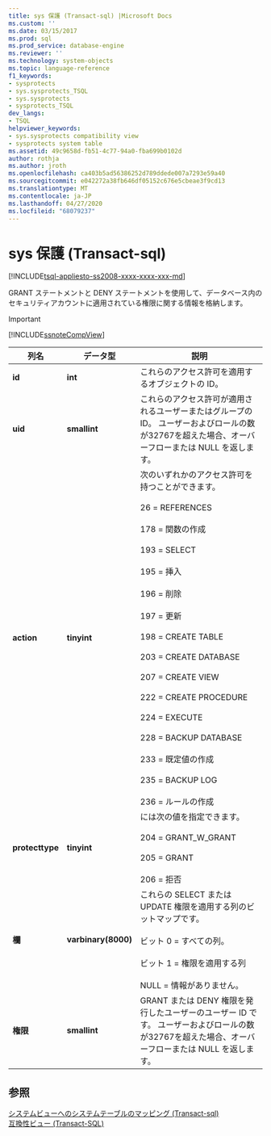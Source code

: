 ```yaml
---
title: sys 保護 (Transact-sql) |Microsoft Docs
ms.custom: ''
ms.date: 03/15/2017
ms.prod: sql
ms.prod_service: database-engine
ms.reviewer: ''
ms.technology: system-objects
ms.topic: language-reference
f1_keywords:
- sysprotects
- sys.sysprotects_TSQL
- sys.sysprotects
- sysprotects_TSQL
dev_langs:
- TSQL
helpviewer_keywords:
- sys.sysprotects compatibility view
- sysprotects system table
ms.assetid: 49c9658d-fb51-4c77-94a0-fba699b0102d
author: rothja
ms.author: jroth
ms.openlocfilehash: ca403b5ad56386252d789ddede007a7293e59a40
ms.sourcegitcommit: e042272a38fb646df05152c676e5cbeae3f9cd13
ms.translationtype: MT
ms.contentlocale: ja-JP
ms.lasthandoff: 04/27/2020
ms.locfileid: "68079237"
---
```

# <a name="syssysprotects-transact-sql"></a>sys 保護 (Transact-sql)
[!INCLUDE[tsql-appliesto-ss2008-xxxx-xxxx-xxx-md](../../includes/tsql-appliesto-ss2008-xxxx-xxxx-xxx-md.md)]

  GRANT ステートメントと DENY ステートメントを使用して、データベース内のセキュリティアカウントに適用されている権限に関する情報を格納します。  
  
> [!IMPORTANT]  
>  [!INCLUDE[ssnoteCompView](../../includes/ssnotecompview-md.md)]  
  
|列名|データ型|説明|  
|-----------------|---------------|-----------------|  
|**id**|**int**|これらのアクセス許可を適用するオブジェクトの ID。|  
|**uid**|**smallint**|これらのアクセス許可が適用されるユーザーまたはグループの ID。 ユーザーおよびロールの数が32767を超えた場合、オーバーフローまたは NULL を返します。|  
|**action**|**tinyint**|次のいずれかのアクセス許可を持つことができます。<br /><br /> 26 = REFERENCES<br /><br /> 178 = 関数の作成<br /><br /> 193 = SELECT<br /><br /> 195 = 挿入<br /><br /> 196 = 削除<br /><br /> 197 = 更新<br /><br /> 198 = CREATE TABLE<br /><br /> 203 = CREATE DATABASE<br /><br /> 207 = CREATE VIEW<br /><br /> 222 = CREATE PROCEDURE<br /><br /> 224 = EXECUTE<br /><br /> 228 = BACKUP DATABASE<br /><br /> 233 = 既定値の作成<br /><br /> 235 = BACKUP LOG<br /><br /> 236 = ルールの作成|  
|**protecttype**|**tinyint**|には次の値を指定できます。<br /><br /> 204 = GRANT_W_GRANT<br /><br /> 205 = GRANT<br /><br /> 206 = 拒否|  
|**欄**|**varbinary(8000)**|これらの SELECT または UPDATE 権限を適用する列のビットマップです。<br /><br /> ビット 0 = すべての列。<br /><br /> ビット 1 = 権限を適用する列<br /><br /> NULL = 情報がありません。|  
|**権限**|**smallint**|GRANT または DENY 権限を発行したユーザーのユーザー ID です。 ユーザーおよびロールの数が32767を超えた場合、オーバーフローまたは NULL を返します。|  
  
## <a name="see-also"></a>参照  
 [システムビューへのシステムテーブルのマッピング &#40;Transact-sql&#41;](../../relational-databases/system-tables/mapping-system-tables-to-system-views-transact-sql.md)   
 [互換性ビュー &#40;Transact-SQL&#41;](~/relational-databases/system-compatibility-views/system-compatibility-views-transact-sql.md)  
  
  
